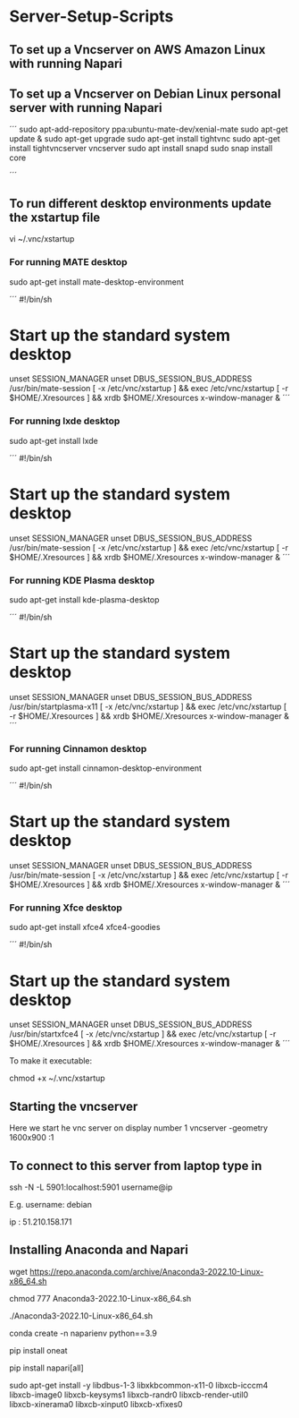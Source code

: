 # Server-Setup-Scripts

## To set up a Vncserver on AWS Amazon Linux with running Napari



## To set up a Vncserver on Debian Linux personal server with running Napari

´´´
sudo apt-add-repository ppa:ubuntu-mate-dev/xenial-mate
sudo apt-get update & sudo apt-get upgrade
sudo apt-get install tightvnc
sudo apt-get install tightvncserver
vncserver
sudo apt install snapd
sudo snap install core


´´´
## To run different desktop environments update the xstartup file


vi  ~/.vnc/xstartup

### For running MATE desktop

sudo apt-get install mate-desktop-environment


´´´
#!/bin/sh
# Start up the standard system desktop
unset SESSION_MANAGER
unset DBUS_SESSION_BUS_ADDRESS
/usr/bin/mate-session
[ -x /etc/vnc/xstartup ] && exec /etc/vnc/xstartup
[ -r $HOME/.Xresources ] && xrdb $HOME/.Xresources
x-window-manager &
´´´

### For running lxde desktop
sudo apt-get install lxde

´´´
#!/bin/sh
# Start up the standard system desktop
unset SESSION_MANAGER
unset DBUS_SESSION_BUS_ADDRESS
/usr/bin/mate-session
[ -x /etc/vnc/xstartup ] && exec /etc/vnc/xstartup
[ -r $HOME/.Xresources ] && xrdb $HOME/.Xresources
x-window-manager &
´´´

### For running KDE Plasma desktop

sudo apt-get install kde-plasma-desktop

´´´
#!/bin/sh
# Start up the standard system desktop
unset SESSION_MANAGER
unset DBUS_SESSION_BUS_ADDRESS
/usr/bin/startplasma-x11
[ -x /etc/vnc/xstartup ] && exec /etc/vnc/xstartup
[ -r $HOME/.Xresources ] && xrdb $HOME/.Xresources
x-window-manager &
´´´


### For running Cinnamon desktop

sudo apt-get install cinnamon-desktop-environment

´´´
#!/bin/sh
# Start up the standard system desktop
unset SESSION_MANAGER
unset DBUS_SESSION_BUS_ADDRESS
/usr/bin/mate-session
[ -x /etc/vnc/xstartup ] && exec /etc/vnc/xstartup
[ -r $HOME/.Xresources ] && xrdb $HOME/.Xresources
x-window-manager &
´´´


### For running Xfce desktop

sudo apt-get install xfce4 xfce4-goodies

´´´
#!/bin/sh
# Start up the standard system desktop
unset SESSION_MANAGER
unset DBUS_SESSION_BUS_ADDRESS
/usr/bin/startxfce4
[ -x /etc/vnc/xstartup ] && exec /etc/vnc/xstartup
[ -r $HOME/.Xresources ] && xrdb $HOME/.Xresources
x-window-manager &
´´´


To make it executable:

chmod +x ~/.vnc/xstartup





Starting the vncserver
---
Here we start he vnc server on display number 1
vncserver -geometry 1600x900 :1

To connect to this server from laptop type in
---
ssh -N -L 5901:localhost:5901 username@ip

E.g. username: debian

ip : 51.210.158.171


## Installing Anaconda and Napari

wget https://repo.anaconda.com/archive/Anaconda3-2022.10-Linux-x86_64.sh

chmod 777 Anaconda3-2022.10-Linux-x86_64.sh

./Anaconda3-2022.10-Linux-x86_64.sh

conda create -n naparienv python==3.9

pip install oneat

pip install napari[all]

sudo apt-get install -y libdbus-1-3 libxkbcommon-x11-0 libxcb-icccm4 \
    libxcb-image0 libxcb-keysyms1 libxcb-randr0 libxcb-render-util0 \
    libxcb-xinerama0 libxcb-xinput0 libxcb-xfixes0

    